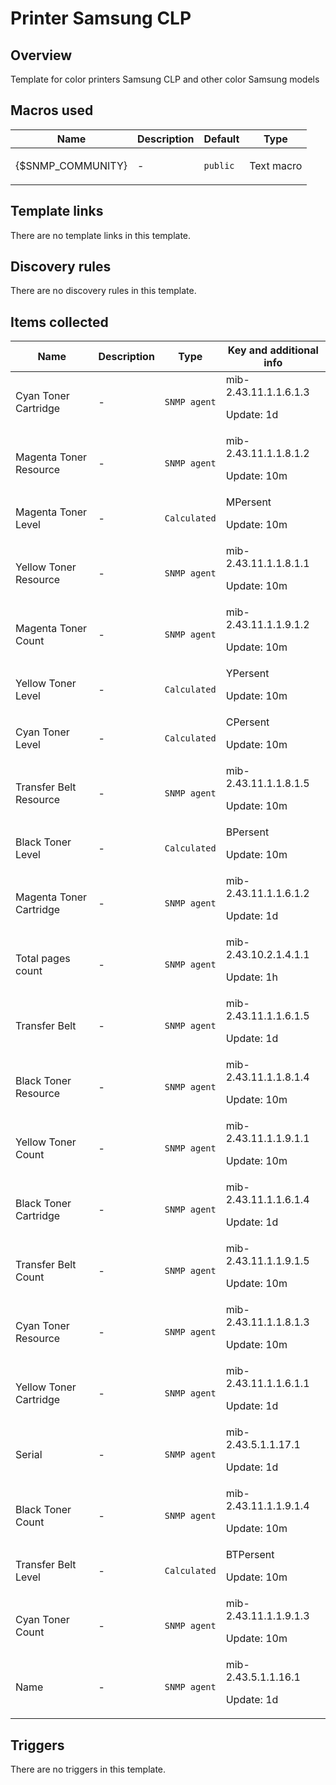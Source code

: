 # Printer Samsung CLP

## Overview

Template for color printers Samsung CLP and other color Samsung models



## Macros used

|Name|Description|Default|Type|
|----|-----------|-------|----|
|{$SNMP_COMMUNITY}|<p>-</p>|`public`|Text macro|
## Template links

There are no template links in this template.

## Discovery rules

There are no discovery rules in this template.

## Items collected

|Name|Description|Type|Key and additional info|
|----|-----------|----|----|
|Cyan Toner Cartridge|<p>-</p>|`SNMP agent`|mib-2.43.11.1.1.6.1.3<p>Update: 1d</p>|
|Magenta Toner Resource|<p>-</p>|`SNMP agent`|mib-2.43.11.1.1.8.1.2<p>Update: 10m</p>|
|Magenta Toner Level|<p>-</p>|`Calculated`|MPersent<p>Update: 10m</p>|
|Yellow Toner Resource|<p>-</p>|`SNMP agent`|mib-2.43.11.1.1.8.1.1<p>Update: 10m</p>|
|Magenta Toner Count|<p>-</p>|`SNMP agent`|mib-2.43.11.1.1.9.1.2<p>Update: 10m</p>|
|Yellow Toner Level|<p>-</p>|`Calculated`|YPersent<p>Update: 10m</p>|
|Cyan Toner Level|<p>-</p>|`Calculated`|CPersent<p>Update: 10m</p>|
|Transfer Belt Resource|<p>-</p>|`SNMP agent`|mib-2.43.11.1.1.8.1.5<p>Update: 10m</p>|
|Black Toner Level|<p>-</p>|`Calculated`|BPersent<p>Update: 10m</p>|
|Magenta Toner Cartridge|<p>-</p>|`SNMP agent`|mib-2.43.11.1.1.6.1.2<p>Update: 1d</p>|
|Total pages count|<p>-</p>|`SNMP agent`|mib-2.43.10.2.1.4.1.1<p>Update: 1h</p>|
|Transfer Belt|<p>-</p>|`SNMP agent`|mib-2.43.11.1.1.6.1.5<p>Update: 1d</p>|
|Black Toner Resource|<p>-</p>|`SNMP agent`|mib-2.43.11.1.1.8.1.4<p>Update: 10m</p>|
|Yellow Toner Count |<p>-</p>|`SNMP agent`|mib-2.43.11.1.1.9.1.1<p>Update: 10m</p>|
|Black Toner Cartridge|<p>-</p>|`SNMP agent`|mib-2.43.11.1.1.6.1.4<p>Update: 1d</p>|
|Transfer Belt Count|<p>-</p>|`SNMP agent`|mib-2.43.11.1.1.9.1.5<p>Update: 10m</p>|
|Cyan Toner Resource|<p>-</p>|`SNMP agent`|mib-2.43.11.1.1.8.1.3<p>Update: 10m</p>|
|Yellow Toner Cartridge|<p>-</p>|`SNMP agent`|mib-2.43.11.1.1.6.1.1<p>Update: 1d</p>|
|Serial|<p>-</p>|`SNMP agent`|mib-2.43.5.1.1.17.1<p>Update: 1d</p>|
|Black Toner Count|<p>-</p>|`SNMP agent`|mib-2.43.11.1.1.9.1.4<p>Update: 10m</p>|
|Transfer Belt Level|<p>-</p>|`Calculated`|BTPersent<p>Update: 10m</p>|
|Cyan Toner Count|<p>-</p>|`SNMP agent`|mib-2.43.11.1.1.9.1.3<p>Update: 10m</p>|
|Name|<p>-</p>|`SNMP agent`|mib-2.43.5.1.1.16.1<p>Update: 1d</p>|
## Triggers

There are no triggers in this template.

